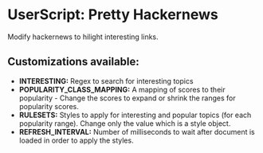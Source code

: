 # UserScript: Pretty Hackernews

Modify hackernews to hilight interesting links.

## Customizations available:
- **INTERESTING:** Regex to search for interesting topics
- **POPULARITY_CLASS_MAPPING:** A mapping of scores to their popularity - Change the scores to expand or shrink the ranges for popularity scores.
- **RULESETS:** Styles to apply for interesting and popular topics (for each popularity range). Change only the value which is a style object.
- **REFRESH_INTERVAL:** Number of milliseconds to wait after document is loaded in order to apply the styles.
